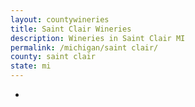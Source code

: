 ```yaml
---
layout: countywineries
title: Saint Clair Wineries
description: Wineries in Saint Clair MI
permalink: /michigan/saint clair/
county: saint clair
state: mi
---
```

-
